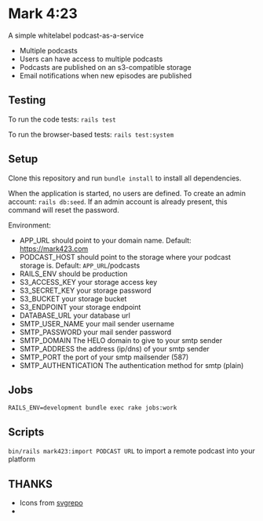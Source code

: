 # Mark 4:23
A simple whitelabel podcast-as-a-service

* Multiple podcasts
* Users can have access to multiple podcasts
* Podcasts are published on an s3-compatible storage
* Email notifications when new episodes are published

## Testing
To run the code tests: `rails test`

To run the browser-based tests: `rails test:system`

## Setup
Clone this repository and run `bundle install` to install all dependencies.

When the application is started, no users are defined. To create an admin account: `rails db:seed`. If an admin account is already present, this command will reset the password.

Environment: 
* APP_URL should point to your domain name. Default: https://mark423.com
* PODCAST_HOST should point to the storage where your podcast storage is. Default: `APP_URL`/podcasts
* RAILS_ENV should be production
* S3_ACCESS_KEY your storage access key
* S3_SECRET_KEY your storage password
* S3_BUCKET your storage bucket
* S3_ENDPOINT your storage endpoint
* DATABASE_URL your database url
* SMTP_USER_NAME your mail sender username
* SMTP_PASSWORD your mail sender password
* SMTP_DOMAIN The HELO domain to give to your smtp sender
* SMTP_ADDRESS the address (ip/dns) of your smtp sender
* SMTP_PORT the port of your smtp mailsender (587)
* SMTP_AUTHENTICATION The authentication method for smtp (plain)


## Jobs
`RAILS_ENV=development bundle exec rake jobs:work`

## Scripts
`bin/rails mark423:import PODCAST URL` to import a remote podcast into your platform

## THANKS

* Icons from [svgrepo](https://www.svgrepo.com)
* 